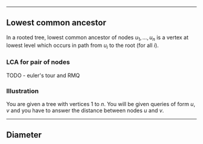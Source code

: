 
***

## Lowest common ancestor

In a rooted tree, lowest common ancestor of nodes $u_1, \ldots, u_n$
is a vertex at lowest level which occurs in path from $u_i$ to the root (for all $i$).

### LCA for pair of nodes

TODO - euler's tour and RMQ

### Illustration

You are given a tree with vertices $1$ to $n$. You will
be given queries of form $u, v$ and you have to answer the
distance between nodes $u$ and $v$.

***

## Diameter